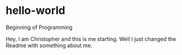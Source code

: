 # hello-world
Beginning of Programming

Hey, I am Christopher and this is me starting.
Well I just changed the Readme with something about me.
